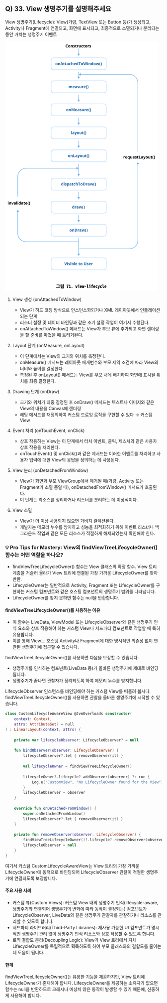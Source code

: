 ## Q) 33. View 생명주기를 설명해주세요

View 생명주기(Lifecycle): View(가령, TextView 또는 Button 등)가 생성되고, Activity나 Fragment에 연결되고, 화면에 표시되고, 최종적으로 소멸되거나 분리되는 동안 거치는
생명주기 이벤트

![view-lifecycle](view-lifecycle.png)

1. View 생성 (onAttachedToWindow)
    - View가 하드 코딩 방식으로 인스턴스화되거나 XML 레이아웃에서 인플레이션되는 단계
    - 리스너 설정 및 데이터 바인딩과 같은 초기 설정 작업이 여기서 수행된다.
    - onAttachedToWindow() 메서드는 View가 부모 뷰에 추가되고 화면 렌더링을 할 준비를 마쳤을 때 트리거된다.

2. Layout 단계 (onMeasure, onLayout)
    - 이 단계에서는 View의 크기와 위치를 측정한다.
    - onMeasure() 메서드는 레이아웃 매개변수와 부모 제약 조건에 따라 View의 너비와 높이를 결정한다.
    - 측정된 후 onLayout() 메서드는 View를 부모 내에 배치하여 화면에 표시될 위치를 최종 결정한다.

3. Drawing 단계 (onDraw)
    - 크기와 위치가 최종 결정된 후 onDraw() 메서드는 텍스트나 이미지와 같은 View의 내용을 Canvas에 렌더링
    - 해당 메서드를 재정의하여 커스텀 드로잉 로직을 구현할 수 있다 → 커스텀 View

4. Event 처리 (onTouchEvent, onClick)
    - 상호 작용하는 View는 이 단계에서 터치 이벤트, 클릭, 제스처와 같은 사용자 상호 작용을 처리한다.
    - onTouchEvent() 및 onClick()과 같은 메서드는 이러한 이벤트를 처리하고 사용자 입력에 대한 View의 응답을 정의하는 데 사용된다.

5. View 분리 (onDetachedFromWindow)
    - View가 화면과 부모 ViewGroup에서 제거될 때(가령, Activity 또는 Fragment가 소멸 중일 때), onDetachedFromWindow() 메서드가 호출된다.
    - 이 단계는 리소스를 정리하거나 리스너를 분리하는 데 이상적이다.

6. View 소멸
    - View가 더 이상 사용되지 않으면 가비지 컬렉션된다.
    - 개발자는 메모리 누수를 방지하고 성능을 최적화하기 위해 이벤트 리스너나 백그라운드 작업과 같은 모든 리소스가 적절하게 해제되었는지 확인해야 한다.

### 💡 Pro Tips for Mastery: View의 findViewTreeLifecycleOwner() 함수는 어떤 역할을 하나요?

- findViewTreeLifecycleOwner() 함수는 View 클래스의 확장 함수. View 트리 계층을 거슬러 올라가 View 트리에 연결된 가장 가까운 LifecycleOwner를 찾아 반환.
- LifecycleOwner는 일반적으로 Activity, Fragment 또는 LifecycleOwner를 구현하는 커스텀 컴포넌트와 같은 호스팅 컴포넌트의 생명주기 범위를 나타냅니다.
- LifecycleOwner를 찾지 못하면 함수는 null을 반환합니다.

#### findViewTreeLifecycleOwner()를 사용하는 이유

- 이 함수는 LiveData, ViewModel 또는 LifecycleObserver와 같은 생명주기 인식 요소와 상호 작용해야 하는 커스텀 View나 서드파티 컴포넌트로 작업할 때 특히 유용합니다.
- 이를 통해 View는 호스팅 Activity나 Fragment에 대한 명시적인 의존성 없이 연관된 생명주기에 접근할 수 있습니다.

findViewTreeLifecycleOwner()를 사용하면 다음을 보장할 수 있습니다.

- 생명주기를 인식하는 컴포넌트(LiveData 등)가 올바른 생명주기에 제대로 바인딩됩니다.
- 생명주기가 끝나면 관찰자가 정리되도록 하여 메모리 누수를 방지합니다.

LifecycleObserver 인스턴스를 바인딩해야 하는 커스텀 View를 떠올려 봅시다.
findViewTreeLifecycleOwner()를 사용하면 관찰을 올바른 생명주기에 시작할 수 있습니다.

```kotlin
class CustomLifecycleAwareView @JvmOverloads constructor(
    context: Context,
    attrs: AttributeSet? = null
) : LinearLayout(context, attrs) {

    private var lifecycleObserver: LifecycleObserver? = null

    fun bindObserver(observer: LifecycleObserver) {
        lifecycleObserver?.let { removeObserver(it) }

        val lifecycleOwner = findViewTreeLifecycleOwner()

        lifecycleOwner?.lifecycle?.addObserver(observer) ?: run {
            Log.e("CustomView", "No LifecycleOwner found for the View")
        }
        lifecycleObserver = observer
    }

    override fun onDetachedFromWindow() {
        super.onDetachedFromWindow()
        lifecycleObserver?.let { removeObserver(it) }
    }

    private fun removeObserver(observer: LifecycleObserver) {
        findViewTreeLifecycleOwner()?.lifecycle?.removeObserver(observer)
        lifecycleObserver = null
    }
}
```

여기서 커스텀 CustomLifecycleAwareView는 View 트리의 가장 가까운 LifecycleOwner에 동적으로 바인딩되어 LifecycleObserver 관찰이 적절한 생명주기에 연결되도록
보장합니다.

#### 주요 사용 사례

- 커스텀 뷰(Custom Views): 커스텀 View 내의 생명주기 인식(lifecycle-aware, 생명주기와 연결되어 생명주기의 변화에 따라 동작이 결정되는) 컴포넌트가 LifecycleObserver,
  LiveData와 같은 생명주기 관찰자를 관찰하거나 리소스를 관리할 수 있도록 합니다.
- 서드파티 라이브러리(Third-Party Libraries): 재사용 가능한 UI 컴포넌트가 명시적인 생명주기 관리 없이 생명주기 인식 리소스와 상호 작용할 수 있도록 합니다.
- 로직 결합도 분리(Decoupling Logic): View가 View 트리에서 자체 LifecycleOwner를 독립적으로 획득하도록 하여 부모 클래스와의 결합도를 줄이는 데 도움이 됩니다.

#### 한계

findViewTreeLifecycleOwner()는 유용한 기능을 제공하지만, View 트리에 LifecycleOwner가 존재해야 합니다.
LifecycleOwner를 제공하는 소유자가 없으면 함수는 null을 반환하므로 크래시나 예상치 않은 동작이 발생할 수 있기 때문에, 신중하게 사용해야 합니다.
